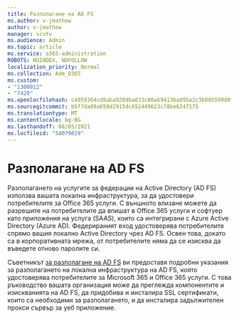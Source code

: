 ```yaml
---
title: Разполагане на AD FS
ms.author: v-jmathew
author: v-jmathew
manager: scotv
ms.audience: Admin
ms.topic: article
ms.service: o365-administration
ROBOTS: NOINDEX, NOFOLLOW
localization_priority: Normal
ms.collection: Adm_O365
ms.custom:
- "1300012"
- "7420"
ms.openlocfilehash: c4059364cd8aba920dba833c88a69413bad95a2c3b895599d9f6895b50ff73d5
ms.sourcegitcommit: b5f7da89a650d2915dc652449623c78be6247175
ms.translationtype: MT
ms.contentlocale: bg-BG
ms.lasthandoff: 08/05/2021
ms.locfileid: "54079619"
---
```

# <a name="deploy-ad-fs"></a>Разполагане на AD FS

Разполагането на услугите за федерации на Active Directory (AD FS) използва вашата локална инфраструктура, за да удостовери потребителите за Office 365 услуги. С външното влизане можете да разрешите на потребителите да впишат в Office 365 услуги и софтуер като приложения на услуга (SAAS), които са интегрирани с Azure Active Directory (Azure AD). Федерираният вход удостоверява потребителите спрямо вашия локално Active Directory чрез AD FS. Освен това, докато са в корпоративната мрежа, от потребителите няма да се изисква да въведете отново паролите си.

Съветникът [за разполагане на AD FS](https://go.microsoft.com/fwlink/?linkid=2071178) ви предоставя подробни указания за разполагането на локална инфраструктура на AD FS, която удостоверява потребителите за Microsoft 365 и Office 365 услуги. С това ръководство вашата организация може да преглежда компонентите и изискванията на AD FS, да придобива и инсталира SSL сертификати, които са необходими за разполагането, и да инсталира задължителен прокси сървър за уеб приложение.
